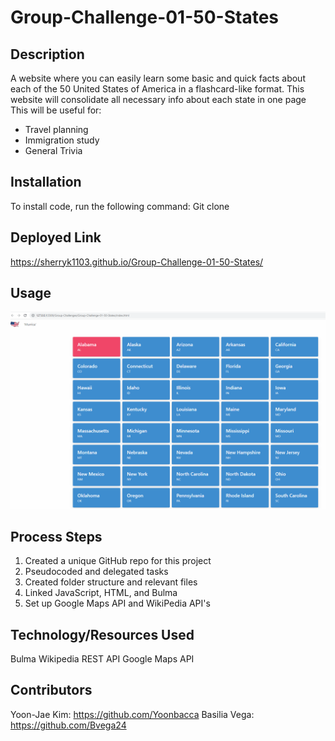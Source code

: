 # Group-Challenge-01-50-States

## Description

A website where you can easily learn some basic and quick facts about each of the 50 United States of America in a flashcard-like format. This website will consolidate all necessary info about each state in one page
This will be useful for:

- Travel planning
- Immigration study
- General Trivia

## Installation

To install code, run the following command:
Git clone <paste SSH key>

## Deployed Link

https://sherryk1103.github.io/Group-Challenge-01-50-States/

## Usage

![50-STATES-SCREENSHOT](./assets/IMG/50-STATES-SCREENSHOT.png)

## Process Steps

1. Created a unique GitHub repo for this project
2. Pseudocoded and delegated tasks
3. Created folder structure and relevant files
4. Linked JavaScript, HTML, and Bulma
5. Set up Google Maps API and WikiPedia API's

## Technology/Resources Used

Bulma
Wikipedia REST API
Google Maps API

## Contributors

Yoon-Jae Kim: https://github.com/Yoonbacca
Basilia Vega: https://github.com/Bvega24
